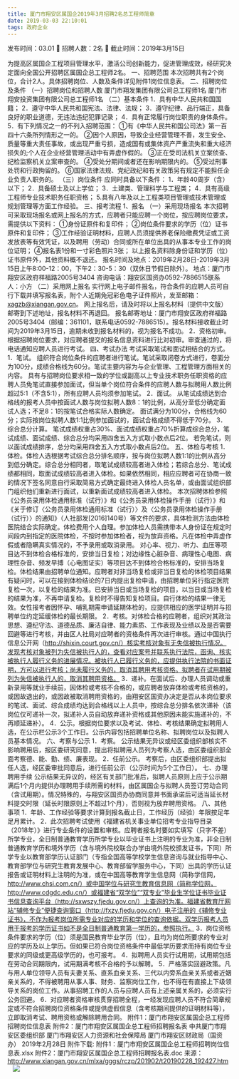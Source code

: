 ```yaml
---
title: 厦门市翔安区属国企2019年3月招聘2名总工程师简章
date: 2019-03-03 22:10:01
tags: 政府企业
---
```

发布时间：03.01   🌟   招聘人数：2名   🌈   截止时间：2019年3月15日
<!-- more -->
为提高区属国企工程项目管理水平，激活公司创新能力，促进管理成效，经研究决定面向全国公开招聘区属国企总工程师2名。
一、招聘范围
本次招聘共有2个岗位，合计2人。具体招聘岗位、人数及条件详见附件1岗位信息表。
二、招聘岗位及条件
（一）招聘岗位和招聘人数
厦门市翔发集团有限公司总工程师1名
厦门市翔安投资集团有限公司总工程师1名
（二）基本条件
1．具有中华人民共和国国籍；
2．遵守中华人民共和国宪法、法律、法规；
3．遵守纪律、品行端正，具备良好的职业道德，无违法违纪犯罪记录；
4．具有正常履行岗位职责的身体条件。
5．有下列情况之一的不列入招聘范围：
①有《中华人民共和国公司法》第一百四十六条所列情形之一的。
②因个人原因，导致企业经营管理不善，发生安全、质量等重大责任事故，或出现严重亏损，造成国有或集体资产严重流失和重大经济损失的;个人在企业经营管理活动中有弄虚作假的。
③正在受司法机关立案侦查、纪检监察机关立案审查的。
④受处分期间或者还在影响期限内的。
⑤受过刑事处罚和行政拘留的。
⑥国家法律法规、党纪政纪和有关政策另有规定不能担任企业负责人职务的。
（三）岗位条件
应同时具备以下条件：
1．年龄40周岁（含）以下；
2．具备硕士及以上学位；
3．土建类、管理科学与工程类；
4．具有高级工程师专业技术职务任职资格；
5.具有八年及以上工程类项目管理或技术管理或规划管理等方面工作经验。
三、报考流程
1、报名
（一）采用现场报名
本次招聘可采取现场报名或网上报名的方式，应聘者只能应聘一个岗位，按应聘岗位要求，需提供以下资料：
①身份证原件和复印件；
②岗位条件要求的学历（位）证书原件和复印件；
③工作经验证明材料，应聘人员须提供养老保险缴费凭证或工资发放表等有效凭证，以及聘用（劳动）合同或所在单位出具的从事本专业工作的岗位证明；
④报名表1份和一寸彩色照片3张；
以上报名资料除身份证和学历（位）证书原件外，其他资料概不退还。
报名时间及地点：2019年2月28日-2019年3月15日上午8:00-12：00，下午2：30-5：30（双休日节假日除外）。
地点：厦门市翔安区政府祥福路2005号3404
咨询电话：翔安区国资办0592-7886515联系人：小方
（二）采用网上报名
实行网上电子邮件报名，符合条件的应聘人员可自行下载并填写报名表，附个人近期免冠彩色电子证件照片，发至邮箱：xagzb@xiangan.gov.cn。
网上报名后，请及时将以上报名材料（提供中文版）邮寄到下述地址，报名材料不再退回。
报名邮寄地址：厦门市翔安区政府祥福路2005号3404（邮编：361101，联系电话0592-7886515）。报名材料接收截止时间为2019年3月15日，逾期未收到报名材料的，视为报名不成功。
2．资格初审。
根据招聘岗位要求，对应聘者提交的报名信息资料进行比对初审。审查通过的，将电话通知应聘人员进行考试。
四、考试办法
考试采取笔试和面试相结合的方式。
1．笔试。
组织符合岗位条件的应聘者进行笔试。笔试采取闭卷方式进行，卷面分为100分，成绩合格线为60分。笔试主要内容为与企业管理、工程管理方面相关的内容。
具有与招聘岗位要求相一致的学位或副高以上专业技术职务任职资格的应聘人员免笔试直接参加面试，但当单个岗位符合条件的应聘人数与拟聘用人数比例超过5:1（不含5:1），所有应聘人员均须参加笔试。
2．面试。
从笔试成绩达到合格线的报考人员中按面试人数与岗位拟聘人数8：1的比例，从高分至低分确定面试人选；不足8：1的按笔试合格实际人数确定。
面试满分为100分，合格线为60分；实际按岗位拟聘人数1:1比例参加面试的，面试合格成绩不得低于70分。
3．综合总分计算。
笔试成绩权重占30%、面试成绩权重占70%折算成综合总分，笔试成绩、面试成绩、综合总分均采用四舍五入方式取小数点后2位。
若免笔试，则以面试成绩排序，总分均采用四舍五入方式取小数点后2位。
五、体检与考核
1．体检。体检人选根据考试综合总分排名顺序，按与岗位拟聘人数1:1的比例从高分到低分确定。综合总分相同者，取笔试成绩较高者进入体检；若综合总分、笔试成绩都相同，取面试成绩较高者进入体检。如果依然相同，相应应聘者可在协商一致的情况下签名同意自行采取简易方式确定最终进入体检人员名单，或由面试组织部门组织他们重新进行面试，以重新面试成绩较高者进入体检。
本次招聘体检参照《公务员录用体检通用标准（试行）》和《公务员录用体检操作手册（试行）》和《关于修订〈公务员录用体检通用标准（试行）〉及〈公务员录用体检操作手册（试行）〉的通知》（人社部发[2016]140号）等文件的要求，具体检测方法由体检医院结合实际确定。体检费用个人自理。参加体检人员需携带本人身份证在规定时间段内到指定的医院体检，不按时参加体检者，视为放弃资格。凡在体检中弄虚作假或者隐瞒真实情况的，不予录用或取消录用。
对心率、视力、听力、血压等项目达不到体检合格标准的，安排当日复检；对边缘性心脏杂音、病理性心电图、病理性杂音、频发早搏（心电图证实）等项目达不到体检合格标准的，安排当场复检。体检结果由招聘单位通知。应聘者对非当场复检或非当日复检的体检项目结果有疑问时，可以在接到体检结论的7日内提出复检申请，由招聘单位另行指定医院复检一次，以复检的结果为准。已安排当日或当场复检的项目，以当日或当场复检的结果为准，不再申请复检。复检时不得告知复检项目。自行体检的结果一律无效。女性报考者因怀孕、哺乳期需申请延期体检的，应提供相应的医学证明并与招聘单位约定延缓体检的最长期限。
2．考核。对体检合格的应聘者，组织对其政治思想、遵纪守法、道德品质、廉洁自律、能力素质、工作表现及业绩以及是否需要回避等进行考核，并由区人社局对应聘者的资格条件再次进行审核。通过中国执行信息公开网（http://shixin.court.gov.cn/）核实考核对象有无失信被执行情况。发现考核对象被列为失信被执行人的，查看对应案号并联系执行法院，函询、核实被执行人履行义务的进展情况。被执行人已履行义务的，应提供执行法院的书面证明，方可以进行考核；尚未履行义务的，取消其聘用考核资格。拟聘者在试用期被列为失信被执行人的，取消其聘用资格。
3．递补。在面试后、办理人员调动或重新录用等就业手续前，因体检或考核不合格的，或应聘者放弃体检或考核资格的，或因故退出的，或因故被取消聘用资格的，由翔安区国资办决定是否从本岗位要求的笔试、面试、综合成绩均达到合格线以上人员中，按综合总分排名依次递补（该岗位仅可递补一次，拟递补人员自动放弃递补资格或其他原因未能实施递补的，不再顺延递补）。
4．公示。根据岗位要求以及考试、体检、考核结果确定拟聘用人选，在公示栏公示3个工作日。公示内容包括招聘单位名称、拟聘岗位以及拟聘人员基本情况。
六、考察与公示
1．考察。
公示结果无异议或经区委组织部核实不影响聘用后，报区委研究同意，提出将拟聘用人员列为考察人选，由区委组织部全面考察德、能、勤、绩、廉表现。
2．任前公示。
考察后，由区委组织部提出拟任人选，经区委审批同意后，进行任前公示（公示时间为5个工作日）。
七、办理聘用手续
公示结果无异议的，经区有关部门批准后，拟聘人员原则上应于公示期满后1个月内提供办理聘用手续所需的材料，由区属国企与拟聘人员签订劳动合同（含试用期）。情况特殊的，与翔安区国资办协商同意并书面承诺后可适当延长材料提交时限（延长时限原则上不超过1个月），否则视为放弃聘用资格。
八、其他事项
1．年龄、工作经验等要求计算到报名截止日，工作经历（经验）年限按足年足月累计。
2．此次招聘考试使用《福建省机关事业单位招考专业指导目录（2018年）》进行专业条件的设置和审核。应聘者报名时要如实填写（只字不差）所学专业，全日制普通教育学历所学专业以毕业证书上注明的专业为准，非全日制普通教育学历和境外学历（含与境外院校联合办学由境外院校颁发证书，下同）所学专业以教育部学历认证部门（专指全国高等学校学生信息咨询与就业指导中心、教育部学位与研究生教育发展中心、教育部留学服务中心，下同）出具的学历认证报告或证明材料上注明的为准，或在中国高等教育学生信息网（简称学信网，http://www.chsi.com.cn/）或中国学位与研究生教育信息网（简称学位网，http://www.cdgdc.edu.cn/）或福建省“双学位”“双专业”毕业生学位证书毕业证书信息查询平台（http://sxwszy.fjedu.gov.cn/）上查询的为准。福建省教育厅网站“辅修专业”便捷查询窗口（http://fxzy.fjedu.gov.cn/）电子注册的《辅修专业证书》，不作为报考岗位所需专业对应的学历和学位的查询依据。双学历报考人员用于报考的学历证书如不是全日制普通教育第一学历的，参照执行。
3．岗位资格条件要求的学历（位）须是国民教育毕业学历（位），且均为岗位所要求的专业对应的学历及以上学历。但如果已符合岗位资格条件中最低学历要求而持有岗位专业要求的同级或更高级学历的，也可报考。
4．拟聘用人员实行试用期，试用期包括在劳动合同期限内，试用期满考核不合格的予以解聘。
5．严格落实回避政策。凡与用人单位领导人员有夫妻关系、直系血亲关系、三代以内旁系血亲关系或者近姻亲关系的，不得被聘用从事人事、财务、监察岗位工作，也不得在有直接上下级领导关系的岗位工作。从事招聘工作的人员与应聘人员有上述亲属关系的，必须实行公务回避。
6．对应聘者资格审核贯穿招聘全程，一经发现应聘人员不符合简章规定或不符合招聘岗位资格条件或提供虚假信息（含考核期间提供的证明材料等），立即取消考试、聘用资格或解除聘用合同。
附件1：厦门市翔安区属国企总工程师招聘岗位信息表
附件2：厦门市翔安区属国企总工程师招聘报名表
中共厦门市翔安区委组织部
厦门市翔安区人力资源和社会保障局
厦门市翔安区财政局（国资办）
2019年2月28日
附件下载:
附件1：厦门市翔安区属国企总工程师招聘岗位信息表.xlsx
附件2：厦门市翔安区属国企总工程师招聘报名表.doc
来源：
http://www.xiangan.gov.cn/mlxa/gggs/rczp/201902/t20190228_192427.htm
 
 ![](https://cdn.weiweiblog.cn/20181015134814.png)